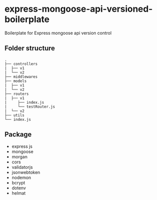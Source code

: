 
# express-mongoose-api-versioned-boilerplate
Boilerplate for Express mongoose api version control

## Folder structure 
```
.
├── controllers
|  ├── v1
|  └── v2
├── middlewares
├── models
|  ├── v1
|  └── v2
├── routers
|  ├── v1
|     ├── index.js
|     └── testRouter.js
|  └── v2
├── utils
└── index.js
```
## Package 
* express js
* mongoose
* morgan
* cors
* validatorjs
* jsonwebtoken
* nodemon
* bcrypt
* dotenv
* helmat
